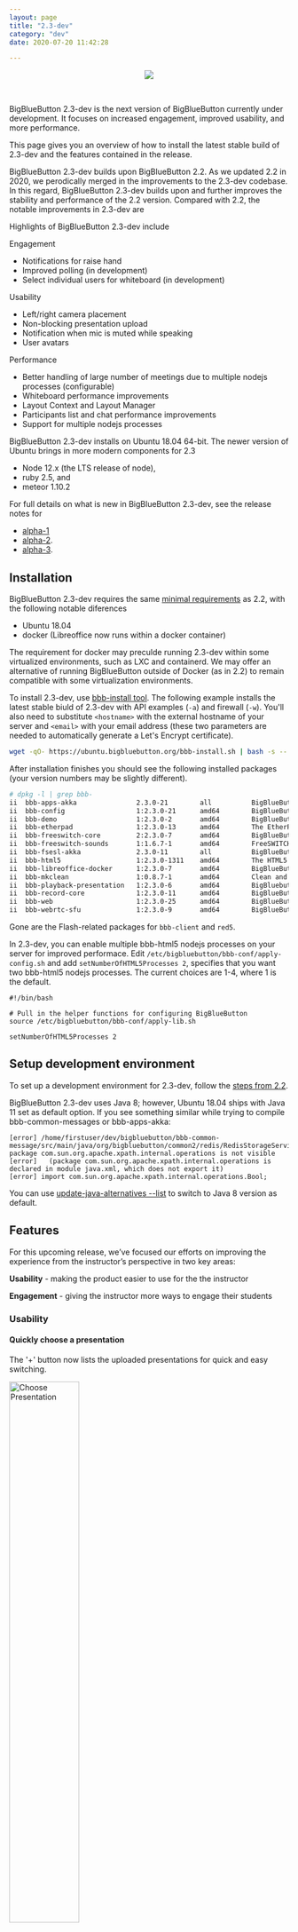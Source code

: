 ```yaml
---
layout: page
title: "2.3-dev"
category: "dev"
date: 2020-07-20 11:42:28

---
```


<p align="center">
  <img src="/images/23-header.png"/>
</p><br>

BigBlueButton 2.3-dev is the next version of BigBlueButton currently under development.  It focuses on increased engagement, improved usability, and more performance.

This page gives you an overview of how to install the latest stable build of 2.3-dev and the features contained in the release.

BigBlueButton 2.3-dev builds upon BigBlueButton 2.2. As we updated 2.2 in 2020, we perodically merged in the improvements to the 2.3-dev codebase.  In this regard, BigBlueButton 2.3-dev builds upon and further improves the stability and performance of the 2.2 version.  Compared with 2.2, the notable improvements in 2.3-dev are 

Highlights of BigBlueButton 2.3-dev include

Engagement
  * Notifications for raise hand
  * Improved polling (in development)
  * Select individual users for whiteboard (in development)

Usability
  * Left/right camera placement
  * Non-blocking presentation upload
  * Notification when mic is muted while speaking
  * User avatars

Performance
  * Better handling of large number of meetings due to multiple nodejs processes (configurable)
  * Whiteboard performance improvements
  * Layout Context and Layout Manager
  * Participants list and chat performance improvements
  * Support for multiple nodejs processes


BigBlueButton 2.3-dev installs on Ubuntu 18.04 64-bit.  The newer version of Ubuntu brings in more modern components for 2.3

  * Node 12.x (the LTS release of node), 
  * ruby 2.5, and 
  * meteor 1.10.2  

For full details on what is new in BigBlueButton 2.3-dev, see the release notes for 

  * [alpha-1](https://github.com/bigbluebutton/bigbluebutton/releases/tag/v2.3-alpha-1)
  * [alpha-2](https://github.com/bigbluebutton/bigbluebutton/releases/tag/v2.3-alpha-2).
  * [alpha-3](https://github.com/bigbluebutton/bigbluebutton/releases/tag/v2.3-alpha-3).


## Installation

BigBlueButton 2.3-dev requires the same [minimal requirements]( https://docs.bigbluebutton.org/2.2/install.html#minimum-server-requirements) as 2.2, with the following notable diferences

  * Ubuntu 18.04 
  * docker (Libreoffice now runs within a docker container)

The requirement for docker may preculde running 2.3-dev within some virtualized environments, such as LXC and containerd.  We may offer an alternative of running BigBlueButton outside of Docker (as in 2.2) to remain compatible with some virtualization environments. 

To install 2.3-dev, use [bbb-install tool](https://github.com/bigbluebutton/bbb-install).  The following example installs the latest stable biuld of 2.3-dev with API examples (`-a`) and firewall (`-w`).  You'll also need to substitute `<hostname>` with the external hostname of your server and `<email>` with your email address (these two parameters are needed to automatically generate a Let's Encrypt certificate).

```bash
wget -qO- https://ubuntu.bigbluebutton.org/bbb-install.sh | bash -s -- -v bionic-230-dev -s <hostname> -e <email> -a -w
```

After installation finishes you should see the following installed packages (your version numbers may be slightly different).

```bash
# dpkg -l | grep bbb-
ii  bbb-apps-akka               2.3.0-21        all          BigBlueButton Apps (Akka)
ii  bbb-config                  1:2.3.0-21      amd64        BigBlueButton configuration utilities
ii  bbb-demo                    1:2.3.0-2       amd64        BigBlueButton API demos
ii  bbb-etherpad                1:2.3.0-13      amd64        The EtherPad Lite components for BigBlueButton
ii  bbb-freeswitch-core         2:2.3.0-7       amd64        BigBlueButton build of FreeSWITCH
ii  bbb-freeswitch-sounds       1:1.6.7-1       amd64        FreeSWITCH Sounds
ii  bbb-fsesl-akka              2.3.0-11        all          BigBlueButton FS-ESL (Akka)
ii  bbb-html5                   1:2.3.0-1311    amd64        The HTML5 components for BigBlueButton
ii  bbb-libreoffice-docker      1:2.3.0-7       amd64        BigBlueButton setup for LibreOffice running in docker
ii  bbb-mkclean                 1:0.8.7-1       amd64        Clean and optimize Matroska and WebM files
ii  bbb-playback-presentation   1:2.3.0-6       amd64        BigBluebutton playback of presentation
ii  bbb-record-core             1:2.3.0-11      amd64        BigBlueButton record and playback
ii  bbb-web                     1:2.3.0-25      amd64        BigBlueButton API
ii  bbb-webrtc-sfu              1:2.3.0-9       amd64        BigBlueButton WebRTC SFU

```

Gone are the Flash-related packages for `bbb-client` and `red5`.

In 2.3-dev, you can enable multiple bbb-html5 nodejs processes on your server for improved performace.  Edit `/etc/bigbluebutton/bbb-conf/apply-config.sh` and add `setNumberOfHTML5Processes 2`, specifies that you want two bbb-html5 nodejs processes. The current choices are 1-4, where 1 is the default.

```
#!/bin/bash

# Pull in the helper functions for configuring BigBlueButton
source /etc/bigbluebutton/bbb-conf/apply-lib.sh

setNumberOfHTML5Processes 2
```


## Setup development environment 

To set up a development environment for 2.3-dev, follow the [steps from 2.2](https://docs.bigbluebutton.org/2.2/dev.html).

BigBlueButton 2.3-dev uses Java 8; however, Ubuntu 18.04 ships with Java 11 set as default option.  If you see something similar while trying to compile bbb-common-messages or bbb-apps-akka:

```
[error] /home/firstuser/dev/bigbluebutton/bbb-common-message/src/main/java/org/bigbluebutton/common2/redis/RedisStorageService.java:25:1: package com.sun.org.apache.xpath.internal.operations is not visible
[error]   (package com.sun.org.apache.xpath.internal.operations is declared in module java.xml, which does not export it)
[error] import com.sun.org.apache.xpath.internal.operations.Bool;
```

You can use [update-java-alternatives --list](https://askubuntu.com/a/740782) to switch to Java 8 version as default.


## Features

For this upcoming release, we’ve focused our efforts on improving the experience from the instructor’s perspective in two key areas:

**Usability** - making the product easier to use for the the instructor

**Engagement** - giving the instructor more ways to engage their students

### Usability

#### Quickly choose a presentation

The '+' button now lists the uploaded presentations for quick and easy switching.

<img src="/images/22-choose-presentation.png" alt="Choose Presentation" width="50%" height="50%">

#### Notifications options in Settings

You can now get notifications for Raise Hand.

<img src="/images/22-settings-notifications.png" alt="Notifications options" width="50%" height="50%">

#### Repositioning webcams

Providing users with move flexibility of the client by allowing them to move the webcams to the right and left-hand side of the presentation.

#### Uploaded slides in the background

You can continue engaging with students as the upload and processing of presentations now happens in the background.

#### Network quality indicator

BigBlueButton will proactively notify a user if they may have connectivity issues. As a moderator (instructor), you can see if any student might be having having connectivity issues.

#### Smart Poll button with choices

The Smart Poll button now appears on the toolbar and shows the polling option.

#### Polling results in the chat experience

The poll results will also show in the chat. This helps make the poll results visible when the presentation is not visible, such as when sharing your screen.

#### Raise hand notification

You can receive an audio and/or popup alert when a student raises their hand.


### Engagement

#### Per-user whiteboard

You can give a specific student ability to write on the whiteboard (as opposed to all students).

#### Typed responses to polling questions
As a presenter,  you can provide a written question for a poll response. From the users point of view, they will be prompted to type in their response. 

#### Randomly choose a user
We are now providing presenters with the option to randomly pick a student in the class. Everyone will see a brief animation of names before it settles down on a given student.


## Giving feedback and reporting bugs

BigBlueButton 2.3-dev is under active development.  While we don't recommend setting it up in a production environment, we do encourage administrators to try out the build with others and give us feedback on our bigbluebutton-dev mailing list.  

If you found a reproducible bug,  please report it in the [GitHub Issues section](https://github.com/bigbluebutton/bigbluebutton/issues) with steps to reproduce (this will make it easier for the developers to fix the bug).  Indicate in the body of the bug report that this applies to BigBlueButton 2.3-dev and give us the client build number, which you can find either with `dpkg -l | grep bbb-html5` or within the client in the `Settings -> About` menu.

